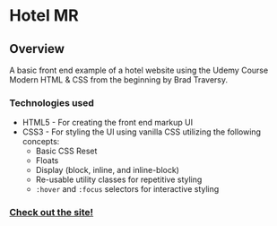# Hotel MR

## Overview
A basic front end example of a hotel website using the Udemy Course Modern HTML & CSS from the beginning by Brad Traversy.

### Technologies used
* HTML5 - For creating the front end markup UI
* CSS3 - For styling the UI using vanilla CSS utilizing the following concepts:
  * Basic CSS Reset
  * Floats
  * Display (block, inline, and inline-block)
  * Re-usable utility classes for repetitive styling
  * `:hover` and `:focus` selectors for interactive styling

### [Check out the site!](https://sweetmike.github.io/hotel-website/)

